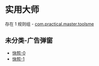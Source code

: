 # 实用大师

存在 1 规则组 - [com.practical.master.toolsme](/src/apps/com.practical.master.toolsme.ts)

## 未分类-广告弹窗

- [快照-0](https://i.gkd.li/i/13581740)
- [快照-1](https://i.gkd.li/i/13582110)
